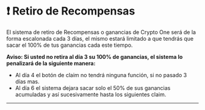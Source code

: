 # ❗ Retiro de Recompensas

El sistema de retiro de Recompensas o ganancias de Crypto One será de la forma escalonada cada 3 días, el mismo estará limitado a que tendrás que sacar el 100% de tus ganancias cada este tiempo.

**Aviso: Si usted no retira al día 3 su 100% de ganancias, el sistema lo penalizará de la siguiente manera:**

* Al día 4 el botón de claim no tendrá ninguna función, si no pasado 3 días mas.
* Al día 6 el sistema dejara sacar solo el 50% de sus ganancias acumuladas y así sucesivamente hasta los siguientes claim.

****





